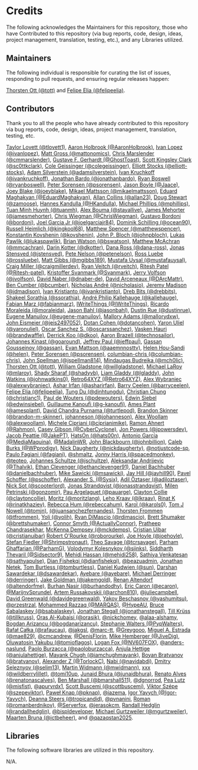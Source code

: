 # Credits

The following acknowledges the Maintainers for this repository, those who have Contributed to this repository (via bug reports, code, design, ideas, project management, translation, testing, etc.), and any Libraries utilized.

## Maintainers

The following individual is responsible for curating the list of issues, responding to pull requests, and ensuring regular releases happen:

[Thorsten Ott (@tott)](https://github.com/tott) and [Felipe Elia (@felipeelia)](https://github.com/felipeelia).

## Contributors

Thank you to all the people who have already contributed to this repository via bug reports, code, design, ideas, project management, translation, testing, etc.

[Taylor Lovett (@tlovett1)](https://github.com/tlovett1),
[Aaron Holbrook (@AaronHolbrook)](https://github.com/AaronHolbrook),
[Ivan Lopez (@ivanlopez)](https://github.com/ivanlopez),
[Matt Gross (@mattonomics)](https://github.com/mattonomics),
[Chris Marslender (@cmmarslender)](https://github.com/cmmarslender),
[Gustave F. Gerhardt (@GhostToast)](https://github.com/GhostToast),
[Scott Kingsley Clark (@sc0ttkclark)](https://github.com/sc0ttkclark),
[Cole Geissinger (@colegeissinger)](https://github.com/colegeissinger),
[Elliott Stocks (@elliott-stocks)](https://github.com/elliott-stocks),
[Adam Silverstein (@adamsilverstein)](https://github.com/adamsilverstein),
[Ivan Kruchkoff (@ivankruchkoff)](https://github.com/ivankruchkoff),
[Jonathan Bardo (@jonathanbardo)](https://github.com/jonathanbardo),
[Ryan Boswell (@ryanboswell)](https://github.com/ryanboswell),
[Peter Sorensen (@psorensen)](https://github.com/psorensen),
[Jason Boyle (@Jaace)](https://github.com/Jaace),
[Joey Blake (@joeyblake)](https://github.com/joeyblake),
[Mikael Mattsson (@mikaelmattsson)](https://github.com/mikaelmattsson),
[Eduard Maghakyan (@EduardMaghakyan)](https://github.com/EduardMaghakyan),
[Allan Collins (@allan23)](https://github.com/allan23),
[Doug Stewart (@zamoose)](https://github.com/zamoose),
[Hannes Kandulla (@HKandulla)](https://github.com/HKandulla),
[Michael Phillips (@mphillips)](https://github.com/mphillips),
[Tuan Minh Huynh (@tuanmh)](https://github.com/tuanmh),
[Alex Bouma (@stayallive)](https://github.com/stayallive),
[James Mehorter (@jamesmehorter)](https://github.com/jamesmehorter),
[Chris Wiegman (@ChrisWiegman)](https://github.com/ChrisWiegman),
[Gustavo Bordoni (@bordoni)](https://github.com/bordoni),
[Joel Garcia Jr (@joelgarciajr84)](https://github.com/joelgarciajr84),
[Dominik Schilling (@ocean90)](https://github.com/ocean90),
[Russell Heimlich (@kingkool68)](https://github.com/kingkool68),
[Matthew Spencer (@matthewspencer)](https://github.com/matthewspencer),
[Konstantin Kovshenin (@kovshenin)](https://github.com/kovshenin),
[John P. Bloch (@johnpbloch)](https://github.com/johnpbloch),
[Lukas Pawlik (@lukaspawlik)](https://github.com/lukaspawlik),
[Brian Watson (@bswatson)](https://github.com/bswatson),
[Matthew McAchran (@mmcachran)](https://github.com/mmcachran),
[Darin Kotter (@dkotter)](https://github.com/dkotter),
[Dana Ross (@dana-ross)](https://github.com/dana-ross),
[Jonas Stensved (@jstensved)](https://github.com/jstensved),
[Pete Nelson (@petenelson)](https://github.com/petenelson),
[Ross Luebe (@rossluebe)](https://github.com/rossluebe),
[Matt Gibbs (@mgibbs189)](https://github.com/mgibbs189),
[Mustafa Uysal (@mustafauysal)](https://github.com/mustafauysal),
[Craig Miller (@craigmillerdev)](https://github.com/craigmillerdev),
[Ryan Veitch (@rveitch)](https://github.com/rveitch),
[Ritesh Patel (@Ritesh-patel)](https://github.com/Ritesh-patel),
[Kristoffer Svanmark (@Svanmark)](https://github.com/Svanmark),
[Jerry Volfson (@jvolfson)](https://github.com/jvolfson),
[David Naber (@dnaber-de)](https://github.com/dnaber-de),
[David Arceneaux (@DArcMattr)](https://github.com/DArcMattr),
[Ben Cumber (@bcumber)](https://github.com/bcumber),
[Nícholas André (@nicholasio)](https://github.com/nicholasio),
[Jeremy Madison (@jdmadison)](https://github.com/jdmadison),
[Ivan Kristianto (@ivankristianto)](https://github.com/ivankristianto),
[Dreb Bits (@drebbits)](https://github.com/drebbits),
[Shakeel Sorathia (@ssorathia)](https://github.com/ssorathia),
[André Philip Kallehauge (@kallehauge)](https://github.com/kallehauge),
[Fabian Marz (@fabianmarz)](https://github.com/fabianmarz),
[IWriteThings (@IWriteThings)](https://github.com/IWriteThings),
[Ricardo Moraleida (@moraleida)](https://github.com/moraleida),
[Jason Bahl (@jasonbahl)](https://github.com/jasonbahl),
[Dustin Rue (@dustinrue)](https://github.com/dustinrue),
[Eugene Manuilov (@eugene-manuilov)](https://github.com/eugene-manuilov),
[Mallory Adams (@mallorydxw)](https://github.com/mallorydxw),
[John Eismeier (@jeis2497052)](https://github.com/jeis2497052),
[Dotan Cohen (@dotancohen)](https://github.com/dotancohen),
[Yaron Uliel (@yaronuliel)](https://github.com/yaronuliel),
[Oscar Sanchez S. (@oscarssanchez)](https://github.com/oscarssanchez),
[Vasken Hauri (@brandwaffle)](https://github.com/brandwaffle),
[Derrick Koo (@dkoo)](https://github.com/dkoo),
[Aaron Brazell (@technosailor)](https://github.com/technosailor),
[Johannes Kinast (@goaround)](https://github.com/goaround),
[Jeffrey Paul (@jeffpaul)](https://github.com/jeffpaul),
[Gassan Gousseinov (@gassan)](https://github.com/gassan),
[Evan Mattson (@aaemnnosttv)](https://github.com/aaemnnosttv),
[Helen Hou-Sandi (@helen)](https://github.com/helen),
[Peter Sorensen (@psorensen)](https://github.com/psorensen),
[columbian-chris (@columbian-chris)](https://github.com/columbian-chris),
[John Spellman (@jspellman814)](https://github.com/jspellman814),
[Mindaugas Budreika (@mch0lic)](https://github.com/mch0lic),
[Thorsten Ott (@tott)](https://github.com/tott),
[William Gladstone (@willgladstone)](https://github.com/willgladstone),
[Michael LaRoy (@mlaroy)](https://github.com/mlaroy),
[Shady Sharaf (@shadyvb)](https://github.com/shadyvb),
[Liam Gladdy (@lgladdy)](https://github.com/lgladdy),
[John Watkins (@johnwatkins0)](https://github.com/johnwatkins0),
[Retro64XYZ (@Retro64XYZ)](https://github.com/Retro64XYZ),
[Alex Wybraniec (@alexwybraniec)](https://github.com/alexwybraniec),
[Ashar Irfan (@asharirfan)](https://github.com/asharirfan),
[Barry Ceelen (@barryceelen)](https://github.com/barryceelen),
[Felipe Elia (@felipeelia)](https://github.com/felipeelia),
[Tung Du (@dinhtungdu)](https://github.com/dinhtungdu),
[Christian Chung (@christianc1)](https://github.com/christianc1),
[Paul de Wouters  (@pdewouters)](https://github.com/pdewouters),
[Edwin Siebel (@edwinsiebel)](https://github.com/edwinsiebel),
[Guillaume Kanoufi (@g-kanoufi)](https://github.com/g-kanoufi),
[Ames Plant (@amesplant)](https://github.com/amesplant),
[David Chandra Purnama (@turtlepod)](https://github.com/turtlepod),
[Brandon Skinner (@brandon-m-skinner)](https://github.com/brandon-m-skinner),
[johanneson (@johanneson)](https://github.com/johanneson),
[Alex Woollam (@alexwoollam)](https://github.com/alexwoollam),
[Michele Cipriani (@ciprianimike)](https://github.com/ciprianimike),
[Ramon Ahnert (@Rahmon)](https://github.com/Rahmon),
[Casey Gibson (@CyberCyclone)](https://github.com/CyberCyclone),
[Jon Powers (@jpowersdev)](https://github.com/jpowersdev),
[Jacob Peattie (@JakePT)](https://github.com/JakePT),
[HatsOn (@hats00n)](https://github.com/hats00n),
[Antonio García (@MediaMaquina)](https://github.com/MediaMaquina),
[@MadalinWR](https://github.com/MadalinWR),
[John Blackbourn (@johnbillion)](https://github.com/johnbillion),
[Caleb Burks (@WPprodigy)](https://github.com/WPprodigy),
[Nick Daugherty (@nickdaugherty)](https://github.com/nickdaugherty),
[@notjustcode-sp](https://github.com/notjustcode-sp),
[Paulo Fagiani (@fagiani)](https://github.com/fagiani),
[@shmaltz](https://github.com/shmaltz),
[Jonny Harris (@spacedmonkey)](https://github.com/spacedmonkey),
[@teoteo](https://github.com/teoteo),
[Johannes Schultze (@jschultze)](https://github.com/jschultze),
[Aleksandar Andrijevic (@Thalvik)](https://github.com/Thalvik),
[Ethan Clevenger (@ethanclevenger91)](https://github.com/ethanclevenger91),
[Daniel Bachhuber (@danielbachhuber)](https://github.com/danielbachhuber),
[Mike Sawicki (@msawicki)](https://github.com/msawicki),
[Jay Hill (@jayhill90)](https://github.com/jayhill90),
[Pavel Schoffer (@pschoffer)](https://github.com/pschoffer),
[Alexander S. (@Sysix)](https://github.com/Sysix),
[Adil Öztaşer (@adiloztaser)](https://github.com/adiloztaser),
[Nick Sot (@scooterlord)](https://github.com/scooterlord),
[Jonas Strandqvist (@jonasstrandqvist)](https://github.com/jonasstrandqvist),
[Milen Petrinski (@gonzomir)](https://github.com/gonzomir),
[Pau Argelaguet (@pauarge)](https://github.com/pauarge),
[Clayton Collie (@claytoncollie)](https://github.com/claytoncollie),
[Moritz (@moritzlang)](https://github.com/moritzlang),
[Leho Kraav (@lkraav)](https://github.com/lkraav),
[Rinat K (@rinatkhaziev)](https://github.com/rinatkhaziev),
[Rebecca Hum (@rebeccahum)](https://github.com/rebeccahum),
[Karol (@karols0)](https://github.com/karols0),
[Tom J Nowell (@tomjn)](https://github.com/tomjn),
[(@juansanchezfernandes)](https://github.com/juansanchezfernandes),
[Thorsten Frommen (@tfrommen)](https://github.com/tfrommen),
[Yoli (@yolih)](https://github.com/yolih),
[Ryan DiMascio (@rdimascio)](https://github.com/rdimascio),
[Brett Shumaker (@brettshumaker)](https://github.com/brettshumaker),
[Connor Smyth (@ActuallyConnor)](https://github.com/ActuallyConnor),
[Pratheep Chandrasekhar](https://www.linkedin.com/in/pratheepch/),
[McKenna Dempsey (@mckdemps)](https://github.com/mckdemps),
[Cristian Uibar (@cristianuibar)](https://github.com/cristianuibar)
[Robert O'Rourke (@roborourke)](https://github.com/roborourke),
[Joe Hoyle (@joehoyle)](https://github.com/joehoyle),
[Stefan Fiedler (@Shrimpstronaut)](https://github.com/Shrimpstronaut),
[Theo Savage (@tcrsavage)](https://github.com/tcrsavage),
[Parham Ghaffarian (@ParhamG)](https://github.com/ParhamG),
[Volodymyr Kolesnykov (@sjinks)](https://github.com/sjinks),
[Siddharth Thevaril (@Sidsector9)](https://github.com/Sidsector9),
[Mehidi Hassan (@mehidi258)](https://github.com/mehidi258),
[Sathiya Venkatesan (@sathyapulse)](https://github.com/sathyapulse),
[Dian Fishekqi (@dianfishekqi)](https://github.com/dianfishekqi),
[@beazuadmin](https://github.com/beazuadmin),
[Jonathan Netek](https://www.linkedin.com/in/jonathan-netek/),
[Tom Burtless (@tomburtless)](https://github.com/tomburtless),
[Daniel Kudwien (@sun)](https://github.com/sun),
[Darshan Sawardekar (@dsawardekar)](https://github.com/dsawardekar),
[Ayebare (@ayebare)](https://github.com/ayebare),
[Michael Derringer (@derringer)](https://github.com/derringer),
[Jake Goldman (@jakemgold)](https://github.com/jakemgold),
[Renan Altendorf (@altendorfme)](https://github.com/altendorfme),
[Burhan Nasir (@burhandodhy)](https://github.com/burhandodhy),
[Eric Caron (@ecaron)](https://github.com/ecaron),
[@MarijnvSprundel](https://github.com/MarijnvSprundel),
[Artem Russakovskii (@archon810)](https://github.com/archon810),
[@juliecampbell](https://github.com/juliecampbell),
[David Greenwald (@davidegreenwald)](https://github.com/davidegreenwald),
[Yakov Beschasnov (@yashumitsu)](https://github.com/yashumitsu),
[@przestrzal](https://github.com/przestrzal),
[Mohammed Razzaq (@MARQAS)](https://github.com/MARQAS),
[@HypeAU](https://github.com/HypeAU),
[Bruce Sabalaskey (@bsabalaskey)](https://github.com/bsabalaskey),
[Jonathan Stegall (@jonathanstegall)](https://github.com/jonathanstegall),
[Till Krüss (@tillkruss)](https://github.com/tillkruss),
[Oras Al-Kubaisi (@orasik)](https://github.com/orasik),
[@nickchomey](https://github.com/nickchomey),
[@alaa-alshamy](https://github.com/alaa-alshamy),
[Bogdan Arizancu (@bogdanarizancu)](https://github.com/bogdanarizancu),
[Stephanie Walters (@PypWalters)](https://github.com/PypWalters),
[Rafał Całka (@rafaucau)](https://github.com/rafaucau),
[@jakgsl](https://github.com/jakgsl),
[@marc-tt](https://github.com/marc-tt),
[@Greygooo](https://github.com/Greygooo),
[Miguel A. Estrada (@mae829)](https://github.com/mae829),
[@cmcandrew](https://github.com/cmcandrew),
[@DenisFlorin](https://github.com/DenisFlorin),
[Mike Hemberger (@JiveDig)](https://github.com/JiveDig),
[Oluwatosin Yakubu (@tomioflagos)](https://github.com/tomioflagos),
[Logan Fox (@NV607FOX)](https://github.com/NV607FOX),
[@anders-naslund](https://github.com/anders-naslund),
[Paolo Burzacca (@paoloburzacca)](https://github.com/paoloburzacca),
[Anjula Hettige (@anjulahettige)](https://github.com/anjulahettige),
[Mayank Chugh (@iamchughmayank)](https://github.com/iamchughmayank),
[Boyan Bratvanov (@bratvanov)](https://github.com/bratvanov),
[Alexander Z (@TorlockC)](https://github.com/TorlockC),
[Nabi (@navidabdi)](https://github.com/navidabdi),
[Dmitry Seleznyov (@selim13)](https://github.com/selim13),
[Martin Widmann (@mwidmann)](https://github.com/mwidmann),
[xxx (@wildberrylillet)](https://github.com/wildberrylillet),
[@tomi10up](https://github.com/tomi10up),
[Junaid Bhura (@junaidbhura)](https://github.com/junaidbhura),
[Renato Alves (@renatonascalves)](https://github.com/renatonascalves),
[Ben Marshall (@bmarshall511)](https://github.com/bmarshall511),
[@dgnorrod](https://github.com/dgnorrod),
[Pea Lutz (@misfist)](https://github.com/misfist),
[@apurvrdx1](https://github.com/apurvrdx1),
[Scott Buscemi (@scottbuscemi)](https://github.com/scottbuscemi),
[Viktor Szépe (@szepeviktor)](https://github.com/szepeviktor),
[Paweł Knap (@pknap)](https://github.com/pknap),
[@iazema](https://github.com/iazema),
[Igor Yavych (@Igor-Yavych)](https://github.com/Igor-Yavych),
[Deanna Steers (@tropicandid)](https://github.com/tropicandid),
[@pvnanini](https://github.com/pvnanini),
[Roman (@romanberdnikov)](https://github.com/romanberdnikov),
[@Serverfox](https://github.com/Serverfox),
[@jerasokcm](https://github.com/jerasokcm),
[Randall Hedglin (@randallhedglin)](https://github.com/randallhedglin),
[@bispldeveloper](https://github.com/bispldeveloper),
[Michael Gurtzweiler (@mgurtzweiler)](https://github.com/mgurtzweiler),
[Maarten Bruna (@ictbeheer)](https://github.com/ictbeheer),
and
[@qazaqstan2025](https://github.com/qazaqstan2025).

## Libraries

The following software libraries are utilized in this repository.

N/A.
